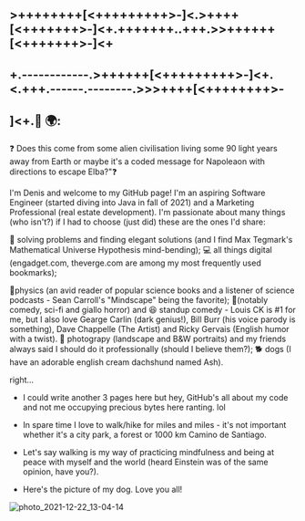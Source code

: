 ## >++++++++[<+++++++++>-]<.>++++[<+++++++>-]<+.+++++++..+++.>>++++++[<+++++++>-]<+
## +.------------.>++++++[<+++++++++>-]<+.<.+++.------.--------.>>>++++[<++++++++>-
## ]<+.👋 🌍: 
❓ Does this come from some alien civilisation living some 90 light years away from Earth or maybe it's a coded message for Napoleaon with directions to escape Elba?"❓

I'm Denis and welcome to my GitHub page! I'm an aspiring Software Engineer (started diving into Java in fall of 2021) and a Marketing Professional (real estate development). I'm passionate about many things (who isn't?) if I had to choose (just did) these are the ones I'd share:

🔭 solving problems and finding elegant solutions (and I find Max Tegmark's Mathematical Universe Hypothesis mind-bending);
💻 all things digital (engadget.com, theverge.com are among my most frequently used bookmarks);

🚀physics (an avid reader of popular science books and a listener of science podcasts - Sean Carroll's "Mindscape" being the favorite); 
🎥(notably comedy, sci-fi and giallo horror) and 😆 standup comedy -  Louis CK is #1 for me, but I also love Gearge Carlin (dark genius!), Bill Burr (his voice parody is something), Dave Chappelle (The Artist) and Ricky Gervais (English humor with a twist).
📸 photograpy (landscape and B&W portraits) and my friends always said I should do it professionally (should I believe them?);
🐕 dogs (I have an adorable english cream dachshund named Ash). 

right... 

* I could write another 3 pages here but hey, GitHub's all about my code and not me occupying precious bytes here ranting. lol

* In spare time I love to walk/hike for miles and miles - it's not important whether it's a city park, a forest or 1000 km Camino de Santiago. 
* Let's say walking is my way of practicing mindfulness and being at peace with myself and the world (heard Einstein was of the same opinion, have you?). 
* Here's the picture of my dog. Love you all!



![photo_2021-12-22_13-04-14](https://user-images.githubusercontent.com/92051076/147075029-c18fa864-65be-4b7c-b14c-f3580f6f921f.jpg)





